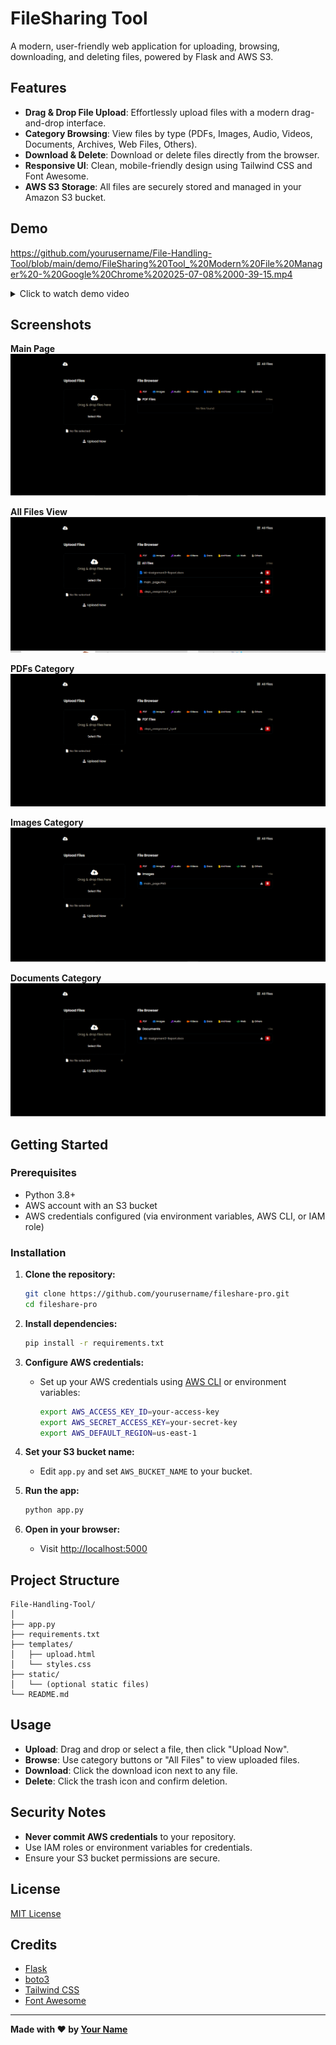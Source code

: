 # FileSharing Tool

A modern, user-friendly web application for uploading, browsing, downloading, and deleting files, powered by Flask and AWS S3.

## Features

- **Drag & Drop File Upload**: Effortlessly upload files with a modern drag-and-drop interface.
- **Category Browsing**: View files by type (PDFs, Images, Audio, Videos, Documents, Archives, Web Files, Others).
- **Download & Delete**: Download or delete files directly from the browser.
- **Responsive UI**: Clean, mobile-friendly design using Tailwind CSS and Font Awesome.
- **AWS S3 Storage**: All files are securely stored and managed in your Amazon S3 bucket.

## Demo

https://github.com/yourusername/File-Handling-Tool/blob/main/demo/FileSharing%20Tool_%20Modern%20File%20Manager%20-%20Google%20Chrome%202025-07-08%2000-39-15.mp4

<details>
<summary>Click to watch demo video</summary>

[![Watch the demo](https://img.youtube.com/vi/VIDEO_ID/0.jpg)](demo/FileSharing%20Tool_%20Modern%20File%20Manager%20-%20Google%20Chrome%202025-07-08%2000-39-15.mp4)

</details>

## Screenshots

**Main Page**  
![Main Page](screen-shots/main%20page.PNG)

**All Files View**  
![All Files](screen-shots/all%20files.PNG)

**PDFs Category**  
![PDFs](screen-shots/pdfs.PNG)

**Images Category**  
![Images](screen-shots/images.PNG)

**Documents Category**  
![Documents](screen-shots/docs.PNG)

## Getting Started

### Prerequisites

- Python 3.8+
- AWS account with an S3 bucket
- AWS credentials configured (via environment variables, AWS CLI, or IAM role)

### Installation

1. **Clone the repository:**
    ```bash
    git clone https://github.com/yourusername/fileshare-pro.git
    cd fileshare-pro
    ```

2. **Install dependencies:**
    ```bash
    pip install -r requirements.txt
    ```

3. **Configure AWS credentials:**
    - Set up your AWS credentials using [AWS CLI](https://docs.aws.amazon.com/cli/latest/userguide/cli-configure-quickstart.html) or environment variables:
      ```bash
      export AWS_ACCESS_KEY_ID=your-access-key
      export AWS_SECRET_ACCESS_KEY=your-secret-key
      export AWS_DEFAULT_REGION=us-east-1
      ```

4. **Set your S3 bucket name:**
    - Edit `app.py` and set `AWS_BUCKET_NAME` to your bucket.

5. **Run the app:**
    ```bash
    python app.py
    ```

6. **Open in your browser:**
    - Visit [http://localhost:5000](http://localhost:5000)

## Project Structure

```
File-Handling-Tool/
│
├── app.py
├── requirements.txt
├── templates/
│   ├── upload.html
│   └── styles.css
├── static/
│   └── (optional static files)
└── README.md
```

## Usage

- **Upload**: Drag and drop or select a file, then click "Upload Now".
- **Browse**: Use category buttons or "All Files" to view uploaded files.
- **Download**: Click the download icon next to any file.
- **Delete**: Click the trash icon and confirm deletion.

## Security Notes

- **Never commit AWS credentials** to your repository.
- Use IAM roles or environment variables for credentials.
- Ensure your S3 bucket permissions are secure.

## License

[MIT License](LICENSE)

## Credits

- [Flask](https://flask.palletsprojects.com/)
- [boto3](https://boto3.amazonaws.com/v1/documentation/api/latest/index.html)
- [Tailwind CSS](https://tailwindcss.com/)
- [Font Awesome](https://fontawesome.com/)

---

**Made with ❤️ by [Your Name](https://github.com/yourusername)**
